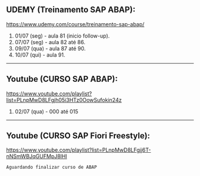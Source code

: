 ## UDEMY (Treinamento SAP ABAP):
https://www.udemy.com/course/treinamento-sap-abap/

1. 01/07 (seg) - aula 81 (inicio follow-up).
2. 07/07 (seg) - aula 82 até 86.
3. 09/07 (qua) - aula 87 até 90.
3. 10/07 (qui) - aula 91.

------------------------------------------------------------------------

## Youtube (CURSO SAP ABAP):
https://www.youtube.com/playlist?list=PLnpMwD8LFgjh05i3HTz0OowSufokin24z

1. 02/07 (qua) - 000 até 015

------------------------------------------------------------------------

## Youtube (CURSO SAP Fiori Freestyle):
https://www.youtube.com/playlist?list=PLnpMwD8LFgjj6T-nNSmWBJqGUFMpJ8lHl

`Aguardando finalizar curso de ABAP`